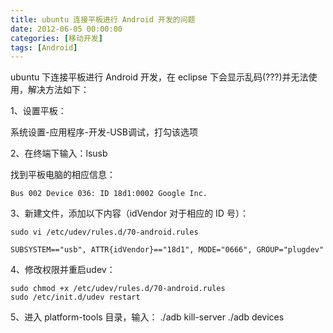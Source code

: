 ```yaml
---
title: ubuntu 连接平板进行 Android 开发的问题
date: 2012-06-05 00:00:00
categories: [移动开发]
tags: [Android]
---
```


ubuntu 下连接平板进行 Android 开发，在 eclipse 下会显示乱码(???)并无法使用，解决方法如下：

1、设置平板：

系统设置-应用程序-开发-USB调试，打勾该选项

2、在终端下输入：lsusb

找到平板电脑的相应信息：

	Bus 002 Device 036: ID 18d1:0002 Google Inc.

3、新建文件，添加以下内容（idVendor 对于相应的 ID 号）：

	sudo vi /etc/udev/rules.d/70-android.rules
	
	SUBSYSTEM=="usb", ATTR{idVendor}=="18d1", MODE="0666", GROUP="plugdev"

4、修改权限并重启udev：

	sudo chmod +x /etc/udev/rules.d/70-android.rules
	sudo /etc/init.d/udev restart

5、进入 platform-tools 目录，输入：
	./adb kill-server
	./adb devices
